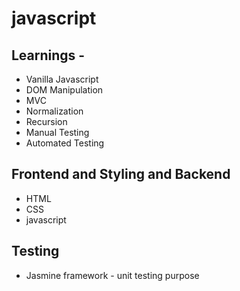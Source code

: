 # javascript

## Learnings - 
- Vanilla Javascript
- DOM Manipulation
- MVC
- Normalization
- Recursion
- Manual Testing 
- Automated Testing

## Frontend and Styling and Backend 
- HTML
- CSS
- javascript

## Testing
- Jasmine framework - unit testing purpose

